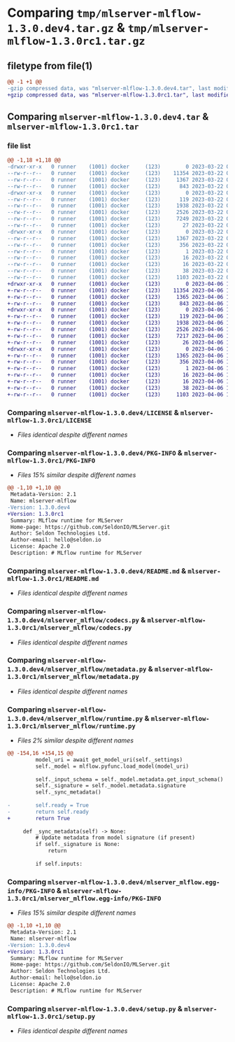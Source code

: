 # Comparing `tmp/mlserver-mlflow-1.3.0.dev4.tar.gz` & `tmp/mlserver-mlflow-1.3.0rc1.tar.gz`

## filetype from file(1)

```diff
@@ -1 +1 @@
-gzip compressed data, was "mlserver-mlflow-1.3.0.dev4.tar", last modified: Wed Mar 22 09:49:28 2023, max compression
+gzip compressed data, was "mlserver-mlflow-1.3.0rc1.tar", last modified: Thu Apr  6 13:36:28 2023, max compression
```

## Comparing `mlserver-mlflow-1.3.0.dev4.tar` & `mlserver-mlflow-1.3.0rc1.tar`

### file list

```diff
@@ -1,18 +1,18 @@
-drwxr-xr-x   0 runner    (1001) docker     (123)        0 2023-03-22 09:49:28.074636 mlserver-mlflow-1.3.0.dev4/
--rw-r--r--   0 runner    (1001) docker     (123)    11354 2023-03-22 09:48:47.000000 mlserver-mlflow-1.3.0.dev4/LICENSE
--rw-r--r--   0 runner    (1001) docker     (123)     1367 2023-03-22 09:49:28.074636 mlserver-mlflow-1.3.0.dev4/PKG-INFO
--rw-r--r--   0 runner    (1001) docker     (123)      843 2023-03-22 09:48:47.000000 mlserver-mlflow-1.3.0.dev4/README.md
-drwxr-xr-x   0 runner    (1001) docker     (123)        0 2023-03-22 09:49:28.070635 mlserver-mlflow-1.3.0.dev4/mlserver_mlflow/
--rw-r--r--   0 runner    (1001) docker     (123)      119 2023-03-22 09:48:47.000000 mlserver-mlflow-1.3.0.dev4/mlserver_mlflow/__init__.py
--rw-r--r--   0 runner    (1001) docker     (123)     1938 2023-03-22 09:48:47.000000 mlserver-mlflow-1.3.0.dev4/mlserver_mlflow/codecs.py
--rw-r--r--   0 runner    (1001) docker     (123)     2526 2023-03-22 09:48:47.000000 mlserver-mlflow-1.3.0.dev4/mlserver_mlflow/metadata.py
--rw-r--r--   0 runner    (1001) docker     (123)     7249 2023-03-22 09:48:47.000000 mlserver-mlflow-1.3.0.dev4/mlserver_mlflow/runtime.py
--rw-r--r--   0 runner    (1001) docker     (123)       27 2023-03-22 09:48:47.000000 mlserver-mlflow-1.3.0.dev4/mlserver_mlflow/version.py
-drwxr-xr-x   0 runner    (1001) docker     (123)        0 2023-03-22 09:49:28.074636 mlserver-mlflow-1.3.0.dev4/mlserver_mlflow.egg-info/
--rw-r--r--   0 runner    (1001) docker     (123)     1367 2023-03-22 09:49:27.000000 mlserver-mlflow-1.3.0.dev4/mlserver_mlflow.egg-info/PKG-INFO
--rw-r--r--   0 runner    (1001) docker     (123)      356 2023-03-22 09:49:27.000000 mlserver-mlflow-1.3.0.dev4/mlserver_mlflow.egg-info/SOURCES.txt
--rw-r--r--   0 runner    (1001) docker     (123)        1 2023-03-22 09:49:27.000000 mlserver-mlflow-1.3.0.dev4/mlserver_mlflow.egg-info/dependency_links.txt
--rw-r--r--   0 runner    (1001) docker     (123)       16 2023-03-22 09:49:27.000000 mlserver-mlflow-1.3.0.dev4/mlserver_mlflow.egg-info/requires.txt
--rw-r--r--   0 runner    (1001) docker     (123)       16 2023-03-22 09:49:27.000000 mlserver-mlflow-1.3.0.dev4/mlserver_mlflow.egg-info/top_level.txt
--rw-r--r--   0 runner    (1001) docker     (123)       38 2023-03-22 09:49:28.074636 mlserver-mlflow-1.3.0.dev4/setup.cfg
--rw-r--r--   0 runner    (1001) docker     (123)     1103 2023-03-22 09:48:47.000000 mlserver-mlflow-1.3.0.dev4/setup.py
+drwxr-xr-x   0 runner    (1001) docker     (123)        0 2023-04-06 13:36:28.014638 mlserver-mlflow-1.3.0rc1/
+-rw-r--r--   0 runner    (1001) docker     (123)    11354 2023-04-06 13:35:53.000000 mlserver-mlflow-1.3.0rc1/LICENSE
+-rw-r--r--   0 runner    (1001) docker     (123)     1365 2023-04-06 13:36:28.010637 mlserver-mlflow-1.3.0rc1/PKG-INFO
+-rw-r--r--   0 runner    (1001) docker     (123)      843 2023-04-06 13:35:53.000000 mlserver-mlflow-1.3.0rc1/README.md
+drwxr-xr-x   0 runner    (1001) docker     (123)        0 2023-04-06 13:36:28.010637 mlserver-mlflow-1.3.0rc1/mlserver_mlflow/
+-rw-r--r--   0 runner    (1001) docker     (123)      119 2023-04-06 13:35:53.000000 mlserver-mlflow-1.3.0rc1/mlserver_mlflow/__init__.py
+-rw-r--r--   0 runner    (1001) docker     (123)     1938 2023-04-06 13:35:53.000000 mlserver-mlflow-1.3.0rc1/mlserver_mlflow/codecs.py
+-rw-r--r--   0 runner    (1001) docker     (123)     2526 2023-04-06 13:35:53.000000 mlserver-mlflow-1.3.0rc1/mlserver_mlflow/metadata.py
+-rw-r--r--   0 runner    (1001) docker     (123)     7217 2023-04-06 13:35:53.000000 mlserver-mlflow-1.3.0rc1/mlserver_mlflow/runtime.py
+-rw-r--r--   0 runner    (1001) docker     (123)       26 2023-04-06 13:35:53.000000 mlserver-mlflow-1.3.0rc1/mlserver_mlflow/version.py
+drwxr-xr-x   0 runner    (1001) docker     (123)        0 2023-04-06 13:36:28.010637 mlserver-mlflow-1.3.0rc1/mlserver_mlflow.egg-info/
+-rw-r--r--   0 runner    (1001) docker     (123)     1365 2023-04-06 13:36:27.000000 mlserver-mlflow-1.3.0rc1/mlserver_mlflow.egg-info/PKG-INFO
+-rw-r--r--   0 runner    (1001) docker     (123)      356 2023-04-06 13:36:27.000000 mlserver-mlflow-1.3.0rc1/mlserver_mlflow.egg-info/SOURCES.txt
+-rw-r--r--   0 runner    (1001) docker     (123)        1 2023-04-06 13:36:27.000000 mlserver-mlflow-1.3.0rc1/mlserver_mlflow.egg-info/dependency_links.txt
+-rw-r--r--   0 runner    (1001) docker     (123)       16 2023-04-06 13:36:27.000000 mlserver-mlflow-1.3.0rc1/mlserver_mlflow.egg-info/requires.txt
+-rw-r--r--   0 runner    (1001) docker     (123)       16 2023-04-06 13:36:27.000000 mlserver-mlflow-1.3.0rc1/mlserver_mlflow.egg-info/top_level.txt
+-rw-r--r--   0 runner    (1001) docker     (123)       38 2023-04-06 13:36:28.014638 mlserver-mlflow-1.3.0rc1/setup.cfg
+-rw-r--r--   0 runner    (1001) docker     (123)     1103 2023-04-06 13:35:53.000000 mlserver-mlflow-1.3.0rc1/setup.py
```

### Comparing `mlserver-mlflow-1.3.0.dev4/LICENSE` & `mlserver-mlflow-1.3.0rc1/LICENSE`

 * *Files identical despite different names*

### Comparing `mlserver-mlflow-1.3.0.dev4/PKG-INFO` & `mlserver-mlflow-1.3.0rc1/PKG-INFO`

 * *Files 15% similar despite different names*

```diff
@@ -1,10 +1,10 @@
 Metadata-Version: 2.1
 Name: mlserver-mlflow
-Version: 1.3.0.dev4
+Version: 1.3.0rc1
 Summary: MLflow runtime for MLServer
 Home-page: https://github.com/SeldonIO/MLServer.git
 Author: Seldon Technologies Ltd.
 Author-email: hello@seldon.io
 License: Apache 2.0
 Description: # MLflow runtime for MLServer
```

### Comparing `mlserver-mlflow-1.3.0.dev4/README.md` & `mlserver-mlflow-1.3.0rc1/README.md`

 * *Files identical despite different names*

### Comparing `mlserver-mlflow-1.3.0.dev4/mlserver_mlflow/codecs.py` & `mlserver-mlflow-1.3.0rc1/mlserver_mlflow/codecs.py`

 * *Files identical despite different names*

### Comparing `mlserver-mlflow-1.3.0.dev4/mlserver_mlflow/metadata.py` & `mlserver-mlflow-1.3.0rc1/mlserver_mlflow/metadata.py`

 * *Files identical despite different names*

### Comparing `mlserver-mlflow-1.3.0.dev4/mlserver_mlflow/runtime.py` & `mlserver-mlflow-1.3.0rc1/mlserver_mlflow/runtime.py`

 * *Files 2% similar despite different names*

```diff
@@ -154,16 +154,15 @@
         model_uri = await get_model_uri(self._settings)
         self._model = mlflow.pyfunc.load_model(model_uri)
 
         self._input_schema = self._model.metadata.get_input_schema()
         self._signature = self._model.metadata.signature
         self._sync_metadata()
 
-        self.ready = True
-        return self.ready
+        return True
 
     def _sync_metadata(self) -> None:
         # Update metadata from model signature (if present)
         if self._signature is None:
             return
 
         if self.inputs:
```

### Comparing `mlserver-mlflow-1.3.0.dev4/mlserver_mlflow.egg-info/PKG-INFO` & `mlserver-mlflow-1.3.0rc1/mlserver_mlflow.egg-info/PKG-INFO`

 * *Files 15% similar despite different names*

```diff
@@ -1,10 +1,10 @@
 Metadata-Version: 2.1
 Name: mlserver-mlflow
-Version: 1.3.0.dev4
+Version: 1.3.0rc1
 Summary: MLflow runtime for MLServer
 Home-page: https://github.com/SeldonIO/MLServer.git
 Author: Seldon Technologies Ltd.
 Author-email: hello@seldon.io
 License: Apache 2.0
 Description: # MLflow runtime for MLServer
```

### Comparing `mlserver-mlflow-1.3.0.dev4/setup.py` & `mlserver-mlflow-1.3.0rc1/setup.py`

 * *Files identical despite different names*


